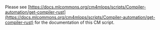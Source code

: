 Please see [https://docs.mlcommons.org/cm4mlops/scripts/Compiler-automation/get-compiler-rust](https://docs.mlcommons.org/cm4mlops/scripts/Compiler-automation/get-compiler-rust) for the documentation of this CM script.
